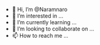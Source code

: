 - 👋 Hi, I’m @Naramnaro
- 👀 I’m interested in ...
- 🌱 I’m currently learning ...
- 💞️ I’m looking to collaborate on ...
- 📫 How to reach me ...

<!---
Naramnaro/Naramnaro is a ✨ special ✨ repository because its `README.md` (this file) appears on your GitHub profile.
You can click the Preview link to take a look at your changes.
--->

